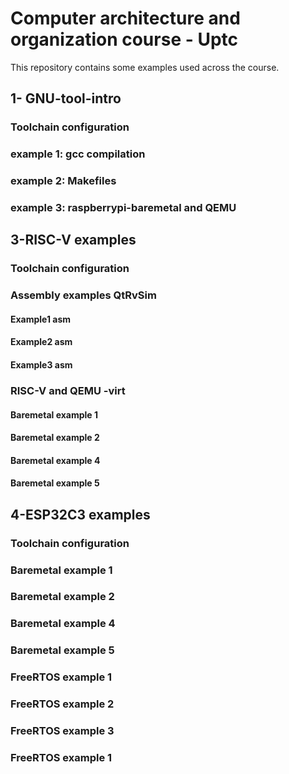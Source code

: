 # Computer architecture and organization course - Uptc

This repository contains some examples used across the course. 

## 1- GNU-tool-intro

### Toolchain configuration

### example 1: gcc compilation 

### example 2: Makefiles

### example 3: raspberrypi-baremetal and QEMU

## 3-RISC-V examples

### Toolchain configuration

### Assembly examples QtRvSim

#### Example1 asm

#### Example2 asm

#### Example3 asm

### RISC-V and QEMU -virt

#### Baremetal example 1

#### Baremetal example 2

#### Baremetal example 4

#### Baremetal example 5


## 4-ESP32C3 examples

### Toolchain configuration

### Baremetal example 1

### Baremetal example 2

### Baremetal example 4

### Baremetal example 5

### FreeRTOS example 1

### FreeRTOS example 2


### FreeRTOS example 3


### FreeRTOS example 1